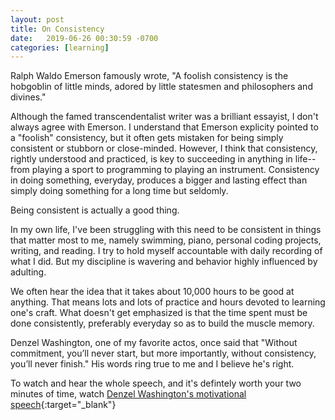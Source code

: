 ```yaml
---
layout: post
title: On Consistency
date:   2019-06-26 00:30:59 -0700
categories: [learning]
---
```


Ralph Waldo Emerson famously wrote, "A foolish consistency is the hobgoblin of little minds, adored 
by little statesmen and philosophers and divines." 

Although the famed transcendentalist writer was a brilliant essayist, I don't always agree with Emerson. I understand
that Emerson explicity pointed to a "foolish" consistency, but it often gets mistaken for being simply consistent or 
stubborn or close-minded. However, I think that consistency, rightly understood and practiced, is key to succeeding in 
anything in life--from playing a sport to programming to playing an instrument. Consistency in doing something, everyday, 
produces a bigger and lasting effect than simply doing something for a long time but seldomly. 

Being consistent is actually a good thing. 
 
In my own life, I've been struggling with this need to be consistent in things that matter most to me, namely
swimming, piano, personal coding projects, writing, and reading. I try to hold myself accountable with 
daily recording of what I did. But my discipline is wavering and behavior highly influenced by adulting.

We often hear the idea that it takes about 10,000 hours to be good at anything. That means lots and lots of
practice and hours devoted to learning one's craft. What doesn't get emphasized is that the time spent must be 
done consistently, preferably everyday so as to build the muscle memory. 

Denzel Washington, one of my favorite actos, once said that "Without commitment, you’ll never start, but more 
importantly, without consistency, you’ll never finish." His words ring true to me and I believe he's right. 

To watch and hear the whole speech, and it's defintely worth your two minutes of time, watch 
[Denzel Washington's motivational speech](https://youtu.be/ZFPmyCTlxQw){:target="_blank"}